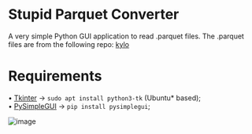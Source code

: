 # Stupid Parquet Converter
A very simple Python GUI application to read .parquet files. The .parquet files are from the following repo: [kylo](https://github.com/Teradata/kylo/tree/master/samples/sample-data/parquet)

# Requirements
• [Tkinter](https://packages.ubuntu.com/search?keywords=python3-tk) → `sudo apt install python3-tk` (Ubuntu* based); <br>
• [PySimpleGUI](https://pypi.org/project/PySimpleGUI/) → `pip install pysimplegui`; 

![image](https://user-images.githubusercontent.com/73988556/176892166-f76b570b-0e45-4fe5-934f-443ddb2a034c.png)

